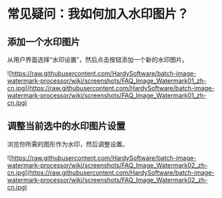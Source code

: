 # 常见疑问：我如何加入水印图片？ #
## 添加一个水印图片 ##
从用户界面选择“水印设置”，然后点击按钮添加一个新的水印图片。

![https://raw.githubusercontent.com/HardySoftware/batch-image-watermark-processor/wiki/screenshots/FAQ_Image_Watermark01_zh-cn.jpg](https://raw.githubusercontent.com/HardySoftware/batch-image-watermark-processor/wiki/screenshots/FAQ_Image_Watermark01_zh-cn.jpg)

## 调整当前选中的水印图片设置 ##
浏览你所需的图形作为水印，然后调整设置。

![https://raw.githubusercontent.com/HardySoftware/batch-image-watermark-processor/wiki/screenshots/FAQ_Image_Watermark02_zh-cn.jpg](https://raw.githubusercontent.com/HardySoftware/batch-image-watermark-processor/wiki/screenshots/FAQ_Image_Watermark02_zh-cn.jpg)